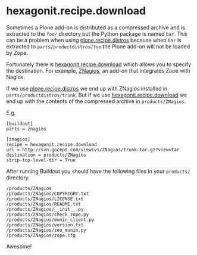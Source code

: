 # hexagonit.recipe.download

Sometimes a Plone add-on is distributed as a compressed archive and is
extracted to the `foo/` directory but the Python package is named `bar`.
This can be a problem when using
[plone.recipe.distros](https://pypi.org/project/plone.recipe.distros/)
because when `bar` is extracted to `parts/productdistros/foo` the Plone
add-on will not be loaded by Zope.

Fortunately there is
[hexagonit.recipe.download](https://pypi.org/project/hexagonit.recipe.download/)
which allows you to specify the destination. For example,
[ZNagios](https://pypi.python.org/pypi/Products.ZNagios), an add-on that
integrates Zope with Nagios.

If we use
[plone.recipe.distros](https://pypi.org/project/plone.recipe.distros/)
we end up with ZNagios installed in `parts/productdistros/trunk`. But if
we use
[hexagonit.recipe.download](https://pypi.org/project/hexagonit.recipe.download/)
we end up with the contents of the compressed archive in
`products/ZNagios`.

E.g.

    [buildout]
    parts = znagios

    [znagios]
    recipe = hexagonit.recipe.download
    url = http://svn.gocept.com/viewcvs/ZNagios/trunk.tar.gz?view=tar
    destination = products/ZNagios
    strip-top-level-dir = True

After running Buildout you should have the following files in your
`products/` directory.

    /products/ZNagios
    /products/ZNagios/COPYRIGHT.txt
    /products/ZNagios/LICENSE.txt
    /products/ZNagios/README.txt
    /products/ZNagios/__init__.py
    /products/ZNagios/check_zope.py
    /products/ZNagios/munin_client.py
    /products/ZNagios/version.txt
    /products/ZNagios/zeo_munin.py
    /products/ZNagios/zope.cfg

Awesome!

